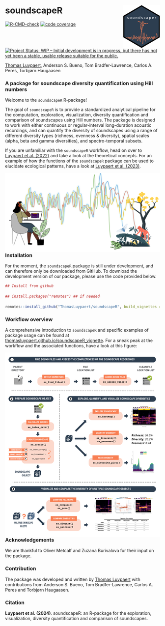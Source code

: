 
<!-- README.md is generated from README.Rmd. Please edit that file -->

# soundscapeR <img src="man/figures/soundscaper_hexsticker.png" align="right" height="138.5"/>

<!-- badges: start -->

[![R-CMD-check](https://github.com/ThomasLuypaert/soundscapeR/actions/workflows/R-CMD-check.yaml/badge.svg)](https://github.com/ThomasLuypaert/soundscapeR/actions/workflows/R-CMD-check.yaml)
[![code
coverage](https://codecov.io/gh/ThomasLuypaert/soundscapeR/branch/master/graph/badge.svg)](https://codecov.io/gh/ThomasLuypaert/soundscapeR)
[![Project Status: WIP – Initial development is in progress, but there
has not yet been a stable, usable release suitable for the
public.](https://www.repostatus.org/badges/latest/wip.svg)](https://www.repostatus.org/#wip)
<!-- badges: end -->

[Thomas Luypaert](https://thomasluypaert.weebly.com/), Anderson S.
Bueno, Tom Bradfer-Lawrence, Carlos A. Peres, Torbjørn Haugaasen

### A package for soundscape diversity quantification using Hill numbers

Welcome to the `soundscapeR` R-package!  
  
The goal of `soundscapeR` is to provide a standardized analytical
pipeline for the computation, exploration, visualization, diversity
quantification and comparison of soundscapes using Hill numbers. The
package is designed to work with either continuous or regular-interval
long-duration acoustic recordings, and can quantify the diversity of
soundscapes using a range of different diversity types (richness,
evenness & diversity), spatial scales (alpha, beta and gamma
diversities), and spectro-temporal subsets.

If you are unfamiliar with the `soundscapeR` workflow, head on over to
[Luypaert et
al. (2022)](https://besjournals.onlinelibrary.wiley.com/doi/full/10.1111/2041-210X.13924)
and take a look at the theoretical concepts. For an example of how the
functions of the `soundscapeR` package can be used to elucidate
ecological patterns, have a look at [Luypaert et
al. (2023)](https://www.biorxiv.org/content/10.1101/2023.02.08.527658v1).

<img src="man/figures/soundscapeR_banner.PNG" align="left" />

### Installation

For the moment, the `soundscapeR` package is still under development,
and can therefore only be downloaded from GitHub. To download the
development version of our package, please use the code provided below.

``` r
## Install from github

## install.packages("remotes") ## if needed

remotes::install_github("ThomasLuypaert/soundscapeR", build_vignettes = TRUE)
```

### Workflow overview

A comprehensive introduction to `soundscapeR` and specific examples of
package usage can be found at
[thomasluypaert.github.io/soundscapeR_vignette](https://thomasluypaert.github.io/soundscapeR_vignette/).
For a sneak peak at the workflow and the associated functions, have a
look at this figure:

<img src="man/figures/Plot_1_soundscapeR_workflow.png" align="left" />

### Acknowledgements

We are thankful to Oliver Metcalf and Zuzana Burivalova for their input
on the package.

### Contribution

The package was developed and written by [Thomas
Luypaert](https://thomasluypaert.weebly.com/) with contributions from
Anderson S. Bueno, Tom Bradfer-Lawrence, Carlos A. Peres and Torbjørn
Haugaasen.

### Citation

**Luypaert et al. (2024)**. soundscapeR: an R-package for the
exploration, visualization, diversity quantification and comparison of
soundscapes.
